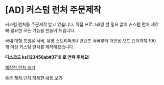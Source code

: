 # \[AD] 커스텀 런처 주문제작

커스텀 런처를 주문제작 받고 있습니다. 직접 프로그래밍 할 필요 없이 커스텀 런처 제작에 필요한 모든 기능을 만들어 드립니다.

국내 대형 포켓몬 서버, 유명 스트리머/BJ 컨텐츠 서버부터 개인용 모드 런처까지 100개 이상 커스텀 런처를 제작해왔습니다.

**디스코드 ksi123456ab#3719 로 연락 주세요!**

[제작한 런처 보기](https://cafe.naver.com/alphacml)

[주문 제작 런처 자세한 내용 보기](https://isk162534.github.io/AlphaLauncherDocs/pages/Pay.html)
